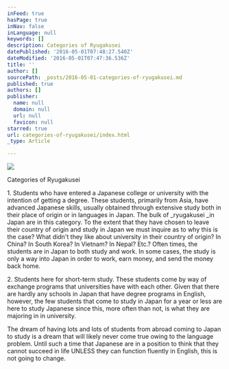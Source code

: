```yaml
---
inFeed: true
hasPage: true
inNav: false
inLanguage: null
keywords: []
description: Categories of Ryugakusei
datePublished: '2016-05-01T07:48:27.540Z'
dateModified: '2016-05-01T07:47:36.536Z'
title: ''
author: []
sourcePath: _posts/2016-05-01-categories-of-ryugakusei.md
published: true
authors: []
publisher:
  name: null
  domain: null
  url: null
  favicon: null
starred: true
url: categories-of-ryugakusei/index.html
_type: Article

---
```

![](https://the-grid-user-content.s3-us-west-2.amazonaws.com/94667d07-947f-437f-968f-2b3d86c0679f.jpg)

Categories of Ryugakusei

1\. Students who have entered a Japanese college or university with the intention of getting a degree. These students, primarily from Asia, have advanced Japanese skills, usually obtained through extensive study both in their place of origin or in languages in Japan. The bulk of _ryugakusei _in Japan are in this category. To the extent that they have chosen to leave their country of origin and study in Japan we must inquire as to why this is the case? What didn't they like about university in their country of origin? In China? In South Korea? In Vietnam? In Nepal? Etc.? Often times, the students are in Japan to both study and work. In some cases, the study is only a way into Japan in order to work, earn money, and send the money back home.

2\. Students here for short-term study. These students come by way of exchange programs that universities have with each other. Given that there are hardly any schools in Japan that have degree programs in English, however, the few students that come to study in Japan for a year or less are here to study Japanese since this, more often than not, is what they are majoring in in university.

The dream of having lots and lots of students from abroad coming to Japan to study is a dream that will likely never come true owing to the language problem. Until such a time that Japanese are in a position to think that they cannot succeed in life UNLESS they can function fluently in English, this is not going to change.